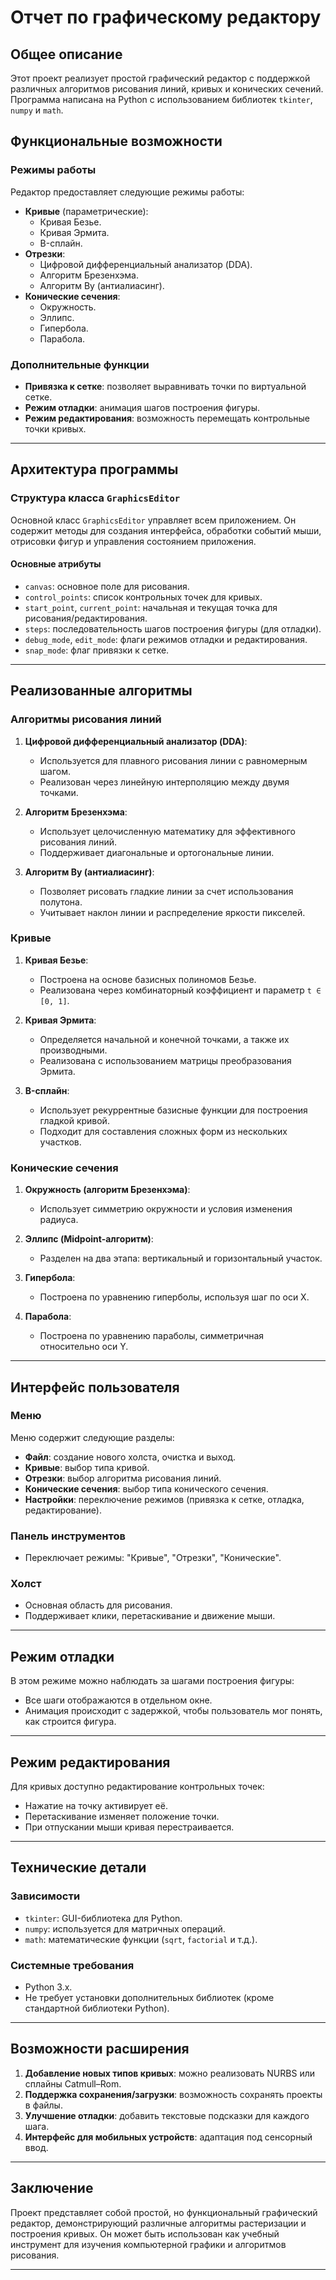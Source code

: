 # Отчет по графическому редактору

## Общее описание
Этот проект реализует простой графический редактор с поддержкой различных алгоритмов рисования линий, кривых и конических сечений. Программа написана на Python с использованием библиотек `tkinter`, `numpy` и `math`.

## Функциональные возможности

### Режимы работы
Редактор предоставляет следующие режимы работы:
- **Кривые** (параметрические): 
  - Кривая Безье.
  - Кривая Эрмита.
  - B-сплайн.
- **Отрезки**: 
  - Цифровой дифференциальный анализатор (DDA).
  - Алгоритм Брезенхэма.
  - Алгоритм Ву (антиалиасинг).
- **Конические сечения**:
  - Окружность.
  - Эллипс.
  - Гипербола.
  - Парабола.

### Дополнительные функции
- **Привязка к сетке**: позволяет выравнивать точки по виртуальной сетке.
- **Режим отладки**: анимация шагов построения фигуры.
- **Режим редактирования**: возможность перемещать контрольные точки кривых.

---

## Архитектура программы

### Структура класса `GraphicsEditor`
Основной класс `GraphicsEditor` управляет всем приложением. Он содержит методы для создания интерфейса, обработки событий мыши, отрисовки фигур и управления состоянием приложения.

#### Основные атрибуты
- `canvas`: основное поле для рисования.
- `control_points`: список контрольных точек для кривых.
- `start_point`, `current_point`: начальная и текущая точка для рисования/редактирования.
- `steps`: последовательность шагов построения фигуры (для отладки).
- `debug_mode`, `edit_mode`: флаги режимов отладки и редактирования.
- `snap_mode`: флаг привязки к сетке.

---

## Реализованные алгоритмы

### Алгоритмы рисования линий
1. **Цифровой дифференциальный анализатор (DDA)**:
   - Используется для плавного рисования линии с равномерным шагом.
   - Реализован через линейную интерполяцию между двумя точками.

2. **Алгоритм Брезенхэма**:
   - Использует целочисленную математику для эффективного рисования линий.
   - Поддерживает диагональные и ортогональные линии.

3. **Алгоритм Ву (антиалиасинг)**:
   - Позволяет рисовать гладкие линии за счет использования полутона.
   - Учитывает наклон линии и распределение яркости пикселей.

### Кривые
1. **Кривая Безье**:
   - Построена на основе базисных полиномов Безье.
   - Реализована через комбинаторный коэффициент и параметр `t ∈ [0, 1]`.

2. **Кривая Эрмита**:
   - Определяется начальной и конечной точками, а также их производными.
   - Реализована с использованием матрицы преобразования Эрмита.

3. **B-сплайн**:
   - Использует рекуррентные базисные функции для построения гладкой кривой.
   - Подходит для составления сложных форм из нескольких участков.

### Конические сечения
1. **Окружность (алгоритм Брезенхэма)**:
   - Использует симметрию окружности и условия изменения радиуса.

2. **Эллипс (Midpoint-алгоритм)**:
   - Разделен на два этапа: вертикальный и горизонтальный участок.

3. **Гипербола**:
   - Построена по уравнению гиперболы, используя шаг по оси X.

4. **Парабола**:
   - Построена по уравнению параболы, симметричная относительно оси Y.

---

## Интерфейс пользователя

### Меню
Меню содержит следующие разделы:
- **Файл**: создание нового холста, очистка и выход.
- **Кривые**: выбор типа кривой.
- **Отрезки**: выбор алгоритма рисования линий.
- **Конические сечения**: выбор типа конического сечения.
- **Настройки**: переключение режимов (привязка к сетке, отладка, редактирование).

### Панель инструментов
- Переключает режимы: "Кривые", "Отрезки", "Конические".

### Холст
- Основная область для рисования.
- Поддерживает клики, перетаскивание и движение мыши.

---

## Режим отладки
В этом режиме можно наблюдать за шагами построения фигуры:
- Все шаги отображаются в отдельном окне.
- Анимация происходит с задержкой, чтобы пользователь мог понять, как строится фигура.

---

## Режим редактирования
Для кривых доступно редактирование контрольных точек:
- Нажатие на точку активирует её.
- Перетаскивание изменяет положение точки.
- При отпускании мыши кривая перестраивается.

---

## Технические детали

### Зависимости
- `tkinter`: GUI-библиотека для Python.
- `numpy`: используется для матричных операций.
- `math`: математические функции (`sqrt`, `factorial` и т.д.).

### Системные требования
- Python 3.x.
- Не требует установки дополнительных библиотек (кроме стандартной библиотеки Python).

---

## Возможности расширения
1. **Добавление новых типов кривых**: можно реализовать NURBS или сплайны Catmull–Rom.
2. **Поддержка сохранения/загрузки**: возможность сохранять проекты в файлы.
3. **Улучшение отладки**: добавить текстовые подсказки для каждого шага.
4. **Интерфейс для мобильных устройств**: адаптация под сенсорный ввод.

---

## Заключение
Проект представляет собой простой, но функциональный графический редактор, демонстрирующий различные алгоритмы растеризации и построения кривых. Он может быть использован как учебный инструмент для изучения компьютерной графики и алгоритмов рисования.

---
